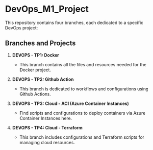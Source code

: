 # DevOps_M1_Project

This repository contains four branches, each dedicated to a specific DevOps project:

## Branches and Projects

1. **DEVOPS - TP1: Docker**
    - This branch contains all the files and resources needed for the Docker project. 
   
2. **DEVOPS - TP2: Github Action**
    - This branch is dedicated to workflows and configurations using Github Actions.
   
3. **DEVOPS - TP3: Cloud - ACI (Azure Container Instances)**
    - Find scripts and configurations to deploy containers via Azure Container Instances here.
   
4. **DEVOPS - TP4: Cloud - Terraform**
    - This branch includes configurations and Terraform scripts for managing cloud resources.
